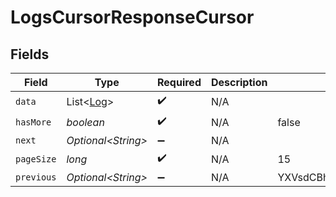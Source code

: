 # LogsCursorResponseCursor


## Fields

| Field                                        | Type                                         | Required                                     | Description                                  | Example                                      |
| -------------------------------------------- | -------------------------------------------- | -------------------------------------------- | -------------------------------------------- | -------------------------------------------- |
| `data`                                       | List\<[Log](../../models/shared/Log.md)>     | :heavy_check_mark:                           | N/A                                          |                                              |
| `hasMore`                                    | *boolean*                                    | :heavy_check_mark:                           | N/A                                          | false                                        |
| `next`                                       | *Optional\<String>*                          | :heavy_minus_sign:                           | N/A                                          |                                              |
| `pageSize`                                   | *long*                                       | :heavy_check_mark:                           | N/A                                          | 15                                           |
| `previous`                                   | *Optional\<String>*                          | :heavy_minus_sign:                           | N/A                                          | YXVsdCBhbmQgYSBtYXhpbXVtIG1heF9yZXN1bHRzLol= |